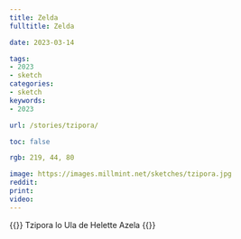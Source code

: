 ```yaml
---
title: Zelda
fulltitle: Zelda

date: 2023-03-14

tags: 
- 2023
- sketch
categories:
- sketch
keywords:
- 2023

url: /stories/tzipora/

toc: false

rgb: 219, 44, 80

image: https://images.millmint.net/sketches/tzipora.jpg
reddit:
print: 
video:
---
```

{{<hint caption>}}
Tzipora lo Ula de Helette Azela
{{</hint>}}